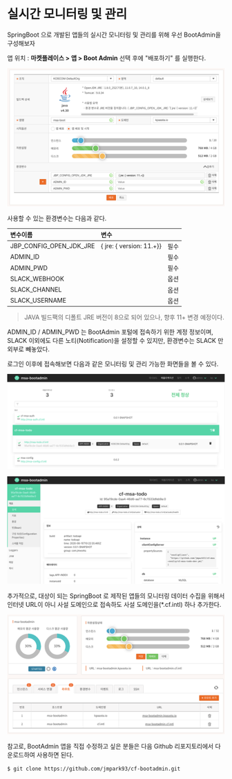# 실시간 모니터링 및 관리

SpringBoot 으로 개발된 앱들의 실시간 모니터링 및 관리를 위해 우선 BootAdmin을 구성해보자 

앱 위치 : **마켓플레이스 &gt; 앱 &gt;  Boot Admin** 선택 후에 "배포하기" 를 실행한다.

![](../../.gitbook/assets/image%20%28206%29.png)

사용할 수 있는 환경변수는 다음과 같다. 

| 변수이름 | 변수  |  |
| :--- | :--- | :--- |
| JBP\_CONFIG\_OPEN\_JDK\_JRE | { jre: { version: 11.+}} | 필수 |
| ADMIN\_ID |  | 필수 |
| ADMIN\_PWD |  | 필수 |
| SLACK\_WEBHOOK |  | 옵션 |
| SLACK\_CHANNEL |  | 옵션 |
| SLACK\_USERNAME |  | 옵션 |

> JAVA 빌드팩의 디폴트 JRE 버전이 8으로 되어 있으나, 향후 11+ 변경 예정이다.

ADMIN\_ID / ADMIN\_PWD 는 BootAdmin 포털에 접속하기 위한 계정 정보이며,  
SLACK 이외에도 다른 노티\(Notification\)을 설정할 수 있지만, 환경변수는 SLACK 만 외부로 빼놓았다. 

로그인 이후에 접속해보면 다음과 같은 모니터링 및 관리 가능한 화면들을 볼 수 있다. 

![](../../.gitbook/assets/image%20%28204%29.png)

![](../../.gitbook/assets/image%20%28203%29.png)

추가적으로, 대상이 되는 SpringBoot 로 제작된 앱들의 모니터링 데이터 수집을 위해서 인터넷 URL이 아니 사설 도메인으로 접속하도 사설 도메인을\(\*.cf.intl\) 하나  추가한다.  

![](../../.gitbook/assets/image%20%28207%29.png)

참고로, BootAdmin 앱을 직접 수정하고 싶은 분들은 다음 Github 리포지토리에서 다운로드하여 사용하면 된다. 

```text
$ git clone https://github.com/jmpark93/cf-bootadmin.git
```



